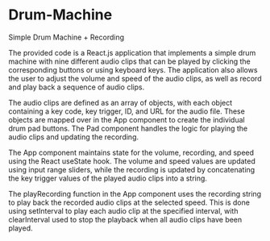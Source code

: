 # Drum-Machine
Simple Drum Machine + Recording

The provided code is a React.js application that implements a simple drum machine with nine different audio clips that can be played by clicking the corresponding buttons or using keyboard keys. The application also allows the user to adjust the volume and speed of the audio clips, as well as record and play back a sequence of audio clips.

The audio clips are defined as an array of objects, with each object containing a key code, key trigger, ID, and URL for the audio file. These objects are mapped over in the App component to create the individual drum pad buttons. The Pad component handles the logic for playing the audio clips and updating the recording.

The App component maintains state for the volume, recording, and speed using the React useState hook. The volume and speed values are updated using input range sliders, while the recording is updated by concatenating the key trigger values of the played audio clips into a string.

The playRecording function in the App component uses the recording string to play back the recorded audio clips at the selected speed. This is done using setInterval to play each audio clip at the specified interval, with clearInterval used to stop the playback when all audio clips have been played.
